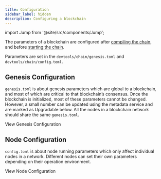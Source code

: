 ```yaml
---
title: Configuration
sidebar_label: hidden
description: Configuring a blockchain
---
```


import Jump from '@site/src/components/Jump';

The parameters of a blockchain are configured after [compiling the chain](), and before [starting the chain]().

Parameters are set in the `devtools/chain/genesis.toml` and `devtools/chain/config.toml`.

## Genesis Configuration

`genesis.toml` is about genesis parameters which are global to a blockchain, and most of which are critical to that blockchain’s consensus. Once the blockchain is initialized, most of these parameters cannot be changed. However, a small number can be updated using the metadata service and are marked as Upgradable below. All the nodes in a blockchain network should share the same `genesis.toml`.

<Jump to="/docs/setup/genesis-config/">View Genesis Configuration</Jump>

## Node Configuration

`config.toml` is about node running parameters which only affect individual nodes in a network. Different nodes can set their own parameters depending on their operation environment.

<Jump to="/docs/setup/node-config/">View Node Configuration</Jump>

